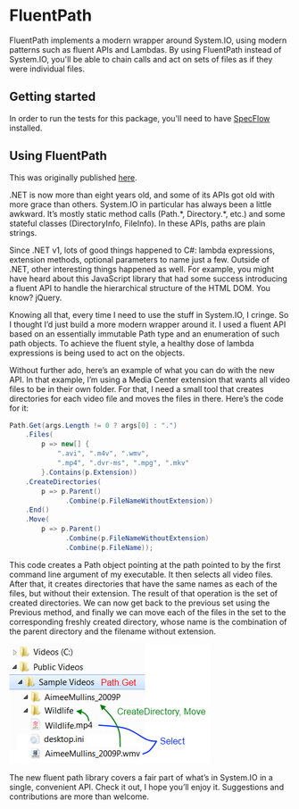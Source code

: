 FluentPath
==========

FluentPath implements a modern wrapper around System.IO, using modern patterns
such as fluent APIs and Lambdas.
By using FluentPath instead of System.IO, you'll be able to chain calls and
act on sets of files as if they were individual files.

Getting started
---------------

In order to run the tests for this package, you'll need to have
[SpecFlow][] installed.

Using FluentPath
----------------

This was originally published [here][blogpost].

.NET is now more than eight years old, and some of its APIs got old with more
grace than others.
System.IO in particular has always been a little awkward.
It’s mostly static method calls (Path.\*, Directory.\*, etc.) and some stateful
classes (DirectoryInfo, FileInfo).
In these APIs, paths are plain strings.

Since .NET v1, lots of good things happened to C#: lambda expressions,
extension methods, optional parameters to name just a few.
Outside of .NET, other interesting things happened as well.
For example, you might have heard about this JavaScript library that had some
success introducing a fluent API to handle the hierarchical structure of the
HTML DOM.
You know? jQuery.

Knowing all that, every time I need to use the stuff in System.IO, I cringe.
So I thought I’d just build a more modern wrapper around it.
I used a fluent API based on an essentially immutable Path type and an
enumeration of such path objects.
To achieve the fluent style, a healthy dose of lambda expressions is being used
to act on the objects.

Without further ado, here’s an example of what you can do with the new API.
In that example, I’m using a Media Center extension that wants all video files
to be in their own folder.
For that, I need a small tool that creates directories for each video file and
moves the files in there. Here’s the code for it:

```csharp
Path.Get(args.Length != 0 ? args[0] : ".")
    .Files(
        p => new[] {
            ".avi", ".m4v", ".wmv",
            ".mp4", ".dvr-ms", ".mpg", ".mkv"
        }.Contains(p.Extension))
    .CreateDirectories(
        p => p.Parent()
              .Combine(p.FileNameWithoutExtension))
    .End()
    .Move(
        p => p.Parent()
              .Combine(p.FileNameWithoutExtension)
              .Combine(p.FileName));
```

This code creates a Path object pointing at the path pointed to by the first
command line argument of my executable.
It then selects all video files.
After that, it creates directories that have the same names as each of the
files, but without their extension.
The result of that operation is the set of created directories.
We can now get back to the previous set using the Previous method, and finally
we can move each of the files in the set to the corresponding freshly created
directory, whose name is the combination of the parent directory and the
filename without extension.

![Moving files around with FluentPath](./doc/media/FluentPath1.png)

The new fluent path library covers a fair part of what’s in System.IO in a
single, convenient API.
Check it out, I hope you’ll enjoy it.
Suggestions and contributions are more than welcome.

[specflow]: http://www.specflow.org/getting-started/
[blogpost]: http://weblogs.asp.net/bleroy/archive/2010/03/10/fluentpath-a-fluent-wrapper-around-system-io.aspx
